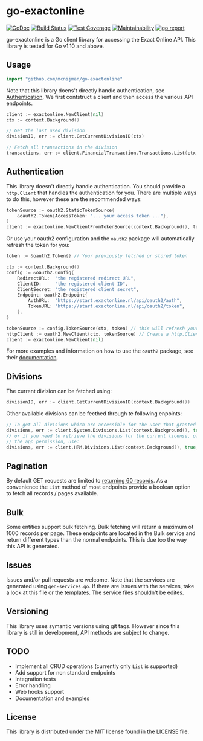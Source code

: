 # go-exactonline #

[![GoDoc](https://godoc.org/github.com/mcnijman/go-exactonline?status.svg)](https://godoc.org/github.com/mcnijman/go-exactonline) [![Build Status](https://travis-ci.org/mcnijman/go-exactonline.svg?branch=master)](https://travis-ci.org/mcnijman/go-exactonline) [![Test Coverage](https://coveralls.io/repos/github/mcnijman/go-exactonline/badge.svg?branch=master)](https://coveralls.io/github/mcnijman/go-exactonline?branch=master) [![Maintainability](https://api.codeclimate.com/v1/badges/a2ca34f94cb3bc58e6a1/maintainability)](https://codeclimate.com/github/mcnijman/go-exactonline/maintainability) [![go report](https://goreportcard.com/badge/github.com/mcnijman/go-exactonline)](https://goreportcard.com/report/github.com/mcnijman/go-exactonline)

go-exactonline is a Go client library for accessing the Exact Online API. This library is tested for Go v1.10 and above.

## Usage ##

```go
import "github.com/mcnijman/go-exactonline"
```

Note that this library doens't directly handle authentication, see [Authentication](#authentication).
We first contstruct a client and then access the various API endpoints.

```go
client := exactonline.NewClient(nil)
ctx := context.Background()

// Get the last used division
divisionID, err := client.GetCurrentDivisionID(ctx)

// Fetch all transactions in the division
transactions, err := client.FinancialTransaction.Transactions.List(ctx, divisionID, false, nil)
```

## Authentication ##

This library doesn't directly handle authentication. You should provide a `http.Client` that handles the authentication for you.
There are multiple ways to do this, however these are the recommended ways:

```go
tokenSource := oauth2.StaticTokenSource(
    &oauth2.Token{AccessToken: "... your access token ..."},
)
client := exactonline.NewClientFromTokenSource(context.Background(), tokenSource)
```

Or use your oauth2 configuration and the `oauth2` package will automatically refresh the token for you:

```go
token := &oauth2.Token{} // Your previously fetched or stored token

ctx := context.Background()
config := &oauth2.Config{
    RedirectURL:  "the registered redirect URL",
    ClientID:     "the registered client ID",
    ClientSecret: "the registered client secret",
    Endpoint: oauth2.Endpoint{
        AuthURL:  "https://start.exactonline.nl/api/oauth2/auth",
        TokenURL: "https://start.exactonline.nl/api/oauth2/token",
    },
}

tokenSource := config.TokenSource(ctx, token) // this will refresh your access token if a valid refresh token is available
httpClient := oauth2.NewClient(ctx, tokenSource) // Create a http.Client that you want to tweak or use exactonline.NewClientFromTokenSource
client := exactonline.NewClient(nil)
```

For more examples and information on how to use the `oauth2` package, see their [documentation](https://godoc.org/golang.org/x/oauth2).

## Divisions ##

The current division can be fetched using:

```go
divisionID, err := client.GetCurrentDivisionID(context.Background())
```

Other available divisions can be fecthed through te following enpoints:

```go
// To get all divisions which are accessible for the user that granted the app permission, use:
divisions, err := client.System.Divisions.List(context.Background(), true, nil)
// or if you need to retrieve the divisions for the current license, of the user that granted
// the app permission, use:
divisions, err := client.HRM.Divisions.List(context.Background(), true, nil)
```

## Pagination ##

By default GET requests are limited to [returning 60 records](https://support.exactonline.com/community/s/knowledge-base#All-All-DNO-Content-rest-restrictions). As a convenience the `List` method of most endpoints provide a boolean option to fetch all records / pages available.

## Bulk ##

Some entities support bulk fetching. Bulk fetching will return a maximum of 1000 records per page. These endpoints are located in the Bulk service and return different types than the normal endpoints. This is due too the way this API is generated.

## Issues ##

Issues and/or pull requests are welcome. Note that the services are generated using `gen-services.go`. If there are issues with the services, take a look at this file or the templates. The service files shouldn't be edites.

## Versioning ##

This library uses symantic versions using git tags. However since this library is still in development, API methods are subject to change.

## TODO ##

- Implement all CRUD operations (currently only `List` is supported)
- Add support for non standard endpoints
- Integration tests
- Error handling
- Web hooks support
- Documentation and examples

## License ##

This library is distributed under the MIT license found in the [LICENSE](./LICENSE)
file.